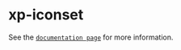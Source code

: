 # xp-iconset

See the [`documentation page`](http://www.expandjs.com/elements/xp-iconset) for more information.